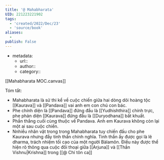 ```yaml
---
title: '@ Mahabharata'
UID: 221223221902
tags:
  - 'created/2022/Dec/23'
  - 'source/book'
aliases:
  - 
publish: False
---
```

- metadata:
	- url::
	- author::
	- category::

[[Mahabharata MOC.canvas]]

Tóm tắt: 
- Mahabharata là sử thi kể về cuộc chiến giữa hai dòng dõi hoàng tộc [[Kaurava]] và [[Pandava]] vai anh em con chú con bác.
- Phe chính diện là [[Pandava]] đứng đầu là [[Yudhishthira]] chính trực, phe phản diện [[Kaurava]] đứng đầu là [[Duryodhana]] bất khuất.
- Phần thắng cuối cùng thuộc về Pandava. Anh em Kaurava không còn lại một ai sau cuộc chiến.
- Nnhiều nhân vật trong trong Mahabharata tuy chiến đấu cho phe Kaurava nhưng đầy tinh thần chính nghĩa. Tinh thần ấy được gọi là lẽ dharma, trách nhiệm tối cao của một người Bàlamôn. Điều này được thể hiện rõ thông qua cuộc đối thoại giữa [[Arjuna]] và [[Thần Vishnu|Krishna]] trong [[@ Chí tôn ca]]


